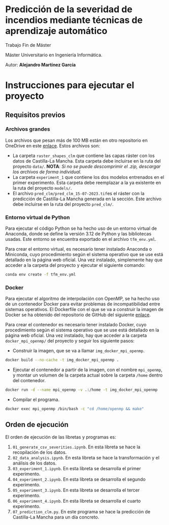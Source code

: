 # Predicción de la severidad de incendios mediante técnicas de aprendizaje automático

Trabajo Fin de Máster

Máster Universitario en Ingeniería Informática.

Autor: __Alejandro Martínez García__

# Instrucciones para ejecutar el proyecto

## Requisitos previos

### Archivos grandes
Los archivos que pesan más de 100 MB están en otro repositorio en OneDrive en este [enlace](https://pruebasaluuclm-my.sharepoint.com/:f:/g/personal/alejandro_martinez39_alu_uclm_es/EuTE_auwQ8RDrZEGrQTNLW8B7IDmwRbfsfO4IYwqfv0knw). Estos archivos son:

- La carpeta `raster_shapes_clm` que contiene las capas ráster con los datos de Castilla-La Mancha. Esta carpeta debe incluirse en la ruta del proyecto `data/`. __NOTA__: _Si no se puede descomprimir el .zip, descargar los archivos de forma individual._
- La carpeta `experiment_1` que contiene los dos modelos entrenados en el primer experimento. Esta carpeta debe reemplazar a la ya existente en la ruta del proyecto `models/`.
- El archivo `pred_clm/pred_clm_15-07-2023.tif`es el ráster con la predicción de Castilla-La Mancha generada en la sección. Este archivo debe incluirse en la ruta del proyecto `pred_clm/`.

### Entorno virtual de Python
Para ejecutar el código Python se ha hecho uso de un entorno virtual de Anaconda, donde se define la versión 3.12 de Python y las bibliotecas usadas. Este entorno se encuentra exportado en el archivo `tfm_env.yml`.

Para crear el entorno virtual, es necesario tener instalado Anaconda o Miniconda, cuyo procedimiento según el sistema operativo que se use está detallado en la página web oficial. Una vez instalado, simplemente hay que acceder a la carpeta del proyecto y ejecutar el siguiente comando:

```bash
conda env create -f tfm_env.yml
```

### Docker
Para ejecutar el algoritmo de interpolación con OpenMP, se ha hecho uso de un contenedor Docker para evitar problemas de incompatibilidad entre sistemas operativos. El Dockerfile con el que se va a construir la imagen de Docker se ha obtenido del repositorio de GitHub del siguiente [enlace](https://github.com/spagnuolocarmine/docker-mpi).

Para crear el contenedor es necesario tener instalado Docker, cuyo procedimiento según el sistema operativo que se use está detallado en la página web oficial. Una vez instalado, hay que acceder a la carpeta `docker_mpi_openmp/` del proyecto y seguir los siguiente pasos:

- Construir la imagen, que se va a llamar `img_docker_mpi_openmp`.
```bash
docker build --no-cache -t img_docker_mpi_openmp .
```
- Ejecutar el contenedor a partir de la imagen, con el nombre `mpi_openmp`, y montar un volumen de la carpeta actual sobre la carpeta `/home` dentro del contenedor.
```bash
docker run -d --name mpi_openmp -v .:/home -t img_docker_mpi_openmp
```
- Compilar el programa.
```bash
docker exec mpi_openmp /bin/bash -c "cd /home/openmp && make"
```


## Orden de ejecución
El orden de ejecución de las libretas y programas es:

1. `01_generate_csv_severities.ipynb`. En esta libreta se hace la recopilación de los datos.
2. `02_data_analysis.ipynb`. En esta libreta se hace la transformación y el análisis de los datos.
3. `03_experiment_1.ipynb`. En esta libreta se desarrolla el primer experimento.
4. `04_experiment_2.ipynb`. En esta libreta se desarrolla el segundo experimento.
5. `05_experiment_3.ipynb`. En esta libreta se desarrolla el tercer experimento.
6. `06_experiment_4.ipynb`. En esta libreta se desarrolla el cuarto experimento.
7. `07_prediction_clm.py`. En este programa se hace la predicción de Castilla-La Mancha para un día concreto.
